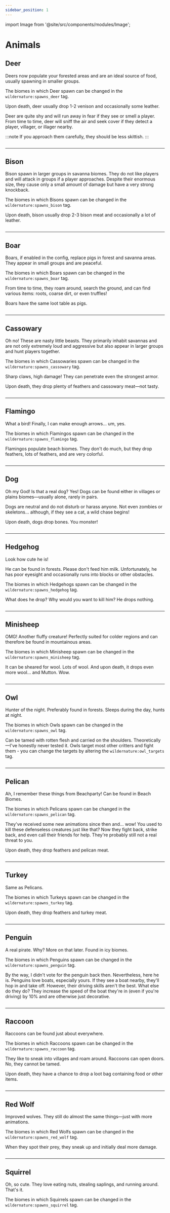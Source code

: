 ```yaml
---
sidebar_position: 1
---
```


import Image from '@site/src/components/modules/Image';

# Animals

## Deer
Deers now populate your forested areas and are an ideal source of food, usually spawning in smaller groups.

The biomes in which Deer spawn can be changed in the `wildernature:spawns_deer` tag.

Upon death, deer usually drop 1-2 venison and occasionally some leather.

Deer are quite shy and will run away in fear if they see or smell a player. From time to time, deer will sniff the air and seek cover if they detect a player, villager, or illager nearby.

:::note
If you approach them carefully, they should be less skittish.
:::

<Image modId="wildernature" imageId="deer.png" align="center" />

***

## Bison
Bison spawn in larger groups in savanna biomes. They do not like players and will attack in groups if a player approaches. Despite their enormous size, they cause only a small amount of damage but have a very strong knockback.

The biomes in which Bisons spawn can be changed in the `wildernature:spawns_bison` tag.

Upon death, bison usually drop 2-3 bison meat and occasionally a lot of leather.

<Image modId="wildernature" imageId="bison.png" align="center" />

***

## Boar
Boars, if enabled in the config, replace pigs in forest and savanna areas. They appear in small groups and are peaceful.

The biomes in which Boars spawn can be changed in the `wildernature:spawns_boar` tag.

From time to time, they roam around, search the ground, and can find various items: roots, coarse dirt, or even truffles!

Boars have the same loot table as pigs.

<Image modId="wildernature" imageId="boar.png" align="center" />

***

## Cassowary
Oh no! These are nasty little beasts. They primarily inhabit savannas and are not only extremely loud and aggressive but also appear in larger groups and hunt players together.

The biomes in which Cassowaries spawn can be changed in the `wildernature:spawns_cassowary` tag.

Sharp claws, high damage! They can penetrate even the strongest armor.

Upon death, they drop plenty of feathers and cassowary meat—not tasty.

<Image modId="wildernature" imageId="cassowary.png" align="center" />

***

## Flamingo
What a bird! Finally, I can make enough arrows... um, yes.

The biomes in which Flamingos spawn can be changed in the `wildernature:spawns_flamingo` tag.

Flamingos populate beach biomes. They don't do much, but they drop feathers, lots of feathers, and are very colorful.

<Image modId="wildernature" imageId="flamingo.png" align="center" />

***

## Dog
Oh my God! Is that a real dog? Yes! Dogs can be found either in villages or plains biomes—usually alone, rarely in pairs.

Dogs are neutral and do not disturb or harass anyone. Not even zombies or skeletons... although, if they see a cat, a wild chase begins!

Upon death, dogs drop bones. You monster!

<Image modId="wildernature" imageId="dog.png" align="center" />

***

## Hedgehog
Look how cute he is!

He can be found in forests. Please don't feed him milk. Unfortunately, he has poor eyesight and occasionally runs into blocks or other obstacles.

The biomes in which Hedgehogs spawn can be changed in the `wildernature:spawns_hedgehog` tag.

What does he drop? Why would you want to kill him? He drops nothing.

<Image modId="wildernature" imageId="hedgehog.png" align="center" />

***

## Minisheep
OMG! Another fluffy creature! Perfectly suited for colder regions and can therefore be found in mountainous areas.

The biomes in which Minisheep spawn can be changed in the `wildernature:spawns_minisheep` tag.

It can be sheared for wool. Lots of wool. And upon death, it drops even more wool... and Mutton. Wow.

<Image modId="wildernature" imageId="minisheep.png" align="center" />

***

## Owl
Hunter of the night. Preferably found in forests. Sleeps during the day, hunts at night.

The biomes in which Owls spawn can be changed in the `wildernature:spawns_owl` tag.

Can be tamed with rotten flesh and carried on the shoulders. Theoretically—I've honestly never tested it. Owls target most other critters and fight them - you can change the targets by altering the `wildernature:owl_targets` tag.

<Image modId="wildernature" imageId="owl.png" align="center" />

***

## Pelican
Ah, I remember these things from Beachparty! Can be found in Beach Biomes.

The biomes in which Pelicans spawn can be changed in the `wildernature:spawns_pelican` tag.

They've received some new animations since then and... wow! You used to kill these defenseless creatures just like that? Now they fight back, strike back, and even call their friends for help. They're probably still not a real threat to you.

Upon death, they drop feathers and pelican meat.

<Image modId="wildernature" imageId="pelican.png" align="center" />

***

## Turkey
Same as Pelicans.

The biomes in which Turkeys spawn can be changed in the `wildernature:spawns_turkey` tag.

Upon death, they drop feathers and turkey meat.

<Image modId="wildernature" imageId="turkey.png" align="center" />

***

## Penguin
A real pirate. Why? More on that later. Found in icy biomes.

The biomes in which Penguins spawn can be changed in the `wildernature:spawns_penguin` tag.

By the way, I didn't vote for the penguin back then. Nevertheless, here he is. Penguins love boats, especially yours. If they see a boat nearby, they'll hop in and take off. However, their driving skills aren't the best. What else do they do? They increase the speed of the boat they're in (even if you're driving) by 10% and are otherwise just decorative.

<Image modId="wildernature" imageId="penguin.png" align="center" />

***

## Raccoon
Raccoons can be found just about everywhere.

The biomes in which Raccoons spawn can be changed in the `wildernature:spawns_raccoon` tag.

They like to sneak into villages and roam around. Raccoons can open doors. No, they cannot be tamed.

Upon death, they have a chance to drop a loot bag containing food or other items.

<Image modId="wildernature" imageId="raccoon.png" align="center" />

***

## Red Wolf
Improved wolves. They still do almost the same things—just with more animations.

The biomes in which Red Wolfs spawn can be changed in the `wildernature:spawns_red_wolf` tag.

When they spot their prey, they sneak up and initially deal more damage.

<Image modId="wildernature" imageId="red_wolf.png" align="center" />

***

## Squirrel
Oh, so cute. They love eating nuts, stealing saplings, and running around. That's it.

The biomes in which Squirrels spawn can be changed in the `wildernature:spawns_squirrel` tag.

<Image modId="wildernature" imageId="squirrel.png" align="center" />

